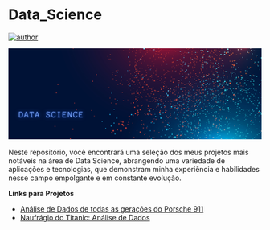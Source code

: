 # Data_Science

[![author](https://img.shields.io/badge/author-Gustavo_Martins-black.svg)](https://www.linkedin.com/in/gustavo10887/) 

<p align="center">
  <img src="img/DataScience.png" >
</p>

Neste repositório, você encontrará uma seleção dos meus projetos mais notáveis na área de Data Science, abrangendo uma variedade de aplicações e tecnologias, que demonstram minha experiência e habilidades nesse campo empolgante e em constante evolução.

**Links para Projetos**

* [Análise de Dados de todas as gerações do Porsche 911](https://bit.ly/2Z3bmZh)
* [Naufrágio do Titanic: Análise de Dados](https://bit.ly/2Z3bmZh)
  
